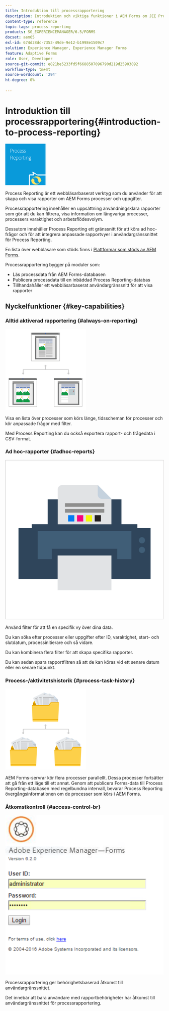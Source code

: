 ```yaml
---
title: Introduktion till processrapportering
description: Introduktion och viktiga funktioner i AEM Forms om JEE Process Reporting
content-type: reference
topic-tags: process-reporting
products: SG_EXPERIENCEMANAGER/6.5/FORMS
docset: aem65
exl-id: 674d28dc-7353-49de-9e12-b1998e1509c7
solution: Experience Manager, Experience Manager Forms
feature: Adaptive Forms
role: User, Developer
source-git-commit: e821be5233fd5f6688507096790d219d25903892
workflow-type: tm+mt
source-wordcount: '294'
ht-degree: 0%

---
```


# Introduktion till processrapportering{#introduction-to-process-reporting}

![processrapportering](assets/process-reporting.png)

Process Reporting är ett webbläsarbaserat verktyg som du använder för att skapa och visa rapporter om AEM Forms processer och uppgifter.

Processrapportering innehåller en uppsättning användningsklara rapporter som gör att du kan filtrera, visa information om långvariga processer, processers varaktighet och arbetsflödesvolym.

Dessutom innehåller Process Reporting ett gränssnitt för att köra ad hoc-frågor och för att integrera anpassade rapportvyer i användargränssnittet för Process Reporting.

En lista över webbläsare som stöds finns i [Plattformar som stöds av AEM Forms](/help/forms/using/aem-forms-jee-supported-platforms.md).

Processrapportering bygger på moduler som:

* Läs processdata från AEM Forms-databasen
* Publicera processdata till en inbäddad Process Reporting-databas
* Tillhandahåller ett webbläsarbaserat användargränssnitt för att visa rapporter

## Nyckelfunktioner {#key-capabilities}

### Alltid aktiverad rapportering {#always-on-reporting}

![platshantering](assets/site-management.png)

Visa en lista över processer som körs länge, tidsscheman för processer och kör anpassade frågor med filter.

Med Process Reporting kan du också exportera rapport- och frågedata i CSV-format.

### Ad hoc-rapporter {#adhoc-reports}

![print-&amp;-color](assets/print-&-colour.png)

Använd filter för att få en specifik vy över dina data.

Du kan söka efter processer eller uppgifter efter ID, varaktighet, start- och slutdatum, processinitierare och så vidare.

Du kan kombinera flera filter för att skapa specifika rapporter.

Du kan sedan spara rapportfiltren så att de kan köras vid ett senare datum eller en senare tidpunkt.

### Process-/aktivitetshistorik {#process-task-history}

![filhantering](assets/file-management.png)

AEM Forms-servrar kör flera processer parallellt. Dessa processer fortsätter att gå från ett läge till ett annat. Genom att publicera Forms-data till Process Reporting-databasen med regelbundna intervall, bevarar Process Reporting övergångsinformationen om de processer som körs i AEM Forms.

### Åtkomstkontroll {#access-control-br}

![namnlös](assets/untitled.png)

Processrapportering ger behörighetsbaserad åtkomst till användargränssnittet.

Det innebär att bara användare med rapportbehörigheter har åtkomst till användargränssnittet för processrapportering.
